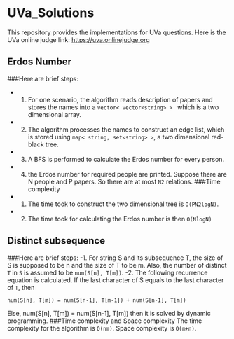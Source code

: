 # UVa_Solutions

This repository provides the implementations for UVa questions.
Here is the UVa online judge link: https://uva.onlinejudge.org

## Erdos Number
###Here are brief steps:
- 1. For one scenario, the algorithm reads description of papers and stores the names into a `vector< vector<string> > `
which is a two dimensional array. 
- 2. The algorithm processes the names to construct an edge list, which is stored using `map< string, set<string> >`, 
a two dimensional red-black tree. 
- 3. A BFS is performed to calculate the Erdos number for every person. 
- 4. the Erdos number for required people are printed. Suppose there are N people and P papers. 
So there are at most `N2` relations. 
###Time complexity
- 1. The time took to construct the two dimensional tree is `O(PN2logN)`. 
- 2. The time took for calculating the Erdos number is then `O(NlogN)`

## Distinct subsequence
###Here are brief steps:
-1. For string S and its subsequence T, the size of S is supposed to be n and the size of T to be m. 
Also, the number of distinct `T` in `S` is assumed to be `num(S[n], T[m])`. 
-2. The following recurrence equation is calculated. 
If the last character of S equals to the last character of `T`, then
```
num(S[n], T[m]) = num(S[n-1], T[m-1]) + num(S[n-1], T[m])
```
Else,
	num(S[n], T[m]) = num(S[n-1], T[m])
then it is solved by dynamic programming. 
###Time complexity and Space complexity
The time complexity for the algorithm is `O(nm)`. Space complexity is `O(m+n)`.
